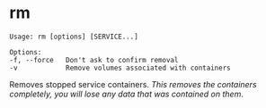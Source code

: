 <!--[metadata]>
+++
title = "rm"
description = "Removes stopped service containers."
keywords = ["fig, composition, compose, docker, orchestration, cli,  rm"]
[menu.main]
identifier="rm.compose"
parent = "smn_compose_cli"
+++
<![end-metadata]-->

# rm

```
Usage: rm [options] [SERVICE...]

Options:
-f, --force   Don't ask to confirm removal
-v            Remove volumes associated with containers
```

Removes stopped service containers. _This removes the containers completely, you will lose any data that was contained on them_.
